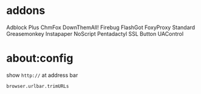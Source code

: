 # addons
Adblock Plus
ChmFox
DownThemAll!
Firebug
FlashGot
FoxyProxy Standard
Greasemonkey
Instapaper
NoScript
Pentadactyl
SSL Button
UAControl


# about:config

show `http://` at address bar

    browser.urlbar.trimURLs

